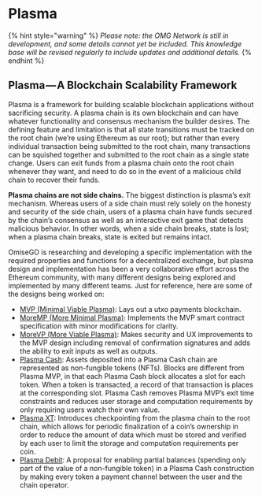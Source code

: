 # Plasma

{% hint style="warning" %}
_Please note: the OMG Network is still in development, and some details cannot yet be included. This knowledge base will be revised regularly to include updates and additional details._
{% endhint %}

## **Plasma — A Blockchain Scalability Framework**

Plasma is a framework for building scalable blockchain applications without sacrificing security. A plasma chain is its own blockchain and can have whatever functionality and consensus mechanism the builder desires. The defining feature and limitation is that all state transitions must be tracked on the root chain \(we’re using Ethereum as our root\); but rather than every individual transaction being submitted to the root chain, many transactions can be squished together and submitted to the root chain as a single state change. Users can exit funds from a plasma chain onto the root chain whenever they want, and need to do so in the event of a malicious child chain to recover their funds.

**Plasma chains are not side chains.** The biggest distinction is plasma’s exit mechanism. Whereas users of a side chain must rely solely on the honesty and security of the side chain, users of a plasma chain have funds secured by the chain’s consensus as well as an interactive exit game that detects malicious behavior. In other words, when a side chain breaks, state is lost; when a plasma chain breaks, state is exited but remains intact.

OmiseGO is researching and developing a specific implementation with the required properties and functions for a decentralized exchange, but plasma design and implementation has been a very collaborative effort across the Ethereum community, with many different designs being explored and implemented by many different teams. Just for reference, here are some of the designs being worked on:

* [MVP \(Minimal Viable Plasma\)](https://ethresear.ch/t/minimal-viable-plasma/426): Lays out a utxo payments blockchain.
* [MoreMP \(More Minimal Plasma\)](https://github.com/kfichter/more-minimal-plasma): Implements the MVP smart contract specification with minor modifications for clarity. 
* [MoreVP \(More Viable Plasma\)](https://ethresear.ch/t/more-viable-plasma/2160): Makes security and UX improvements to the MVP design including removal of confirmation signatures and adds the ability to exit inputs as well as outputs.
* [Plasma Cash](https://ethresear.ch/t/plasma-cash-plasma-with-much-less-per-user-data-checking/1298): Assets deposited into a Plasma Cash chain are represented as non-fungible tokens \(NFTs\). Blocks are different from Plasma MVP, in that each Plasma Cash block allocates a slot for each token. When a token is transacted, a record of that transaction is places at the corresponding slot. Plasma Cash removes Plasma MVP’s exit time constraints and reduces user storage and computation requirements by only requiring users watch their own value.
* [Plasma XT](https://ethresear.ch/t/plasma-xt-plasma-cash-with-much-less-per-user-data-checking/1926): Introduces checkpointing from the plasma chain to the root chain, which allows for periodic finalization of a coin’s ownership in order to reduce the amount of data which must be stored and verified by each user to limit the storage and computation requirements per coin.
* [Plasma Debit](https://ethresear.ch/t/plasma-debit-arbitrary-denomination-payments-in-plasma-cash/2198): A proposal for enabling partial balances \(spending only part of the value of a non-fungible token\) in a Plasma Cash construction by making every token a payment channel between the user and the chain operator.

